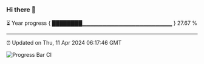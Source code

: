 ### Hi there 👋

⏳ Year progress { ████████▁▁▁▁▁▁▁▁▁▁▁▁▁▁▁▁▁▁▁▁▁▁ } 27.67 %

---

⏰ Updated on Thu, 11 Apr 2024 06:17:46 GMT

![Progress Bar CI](https://github.com/liununu/liununu/workflows/Progress%20Bar%20CI/badge.svg)
